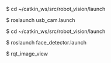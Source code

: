 $ cd ~/catkin_ws/src/robot_vision/launch

$ roslaunch usb_cam.launch

$ cd ~/catkin_ws/src/robot_vision/launch

$ roslaunch face_detector.launch

$ rqt_image_view
